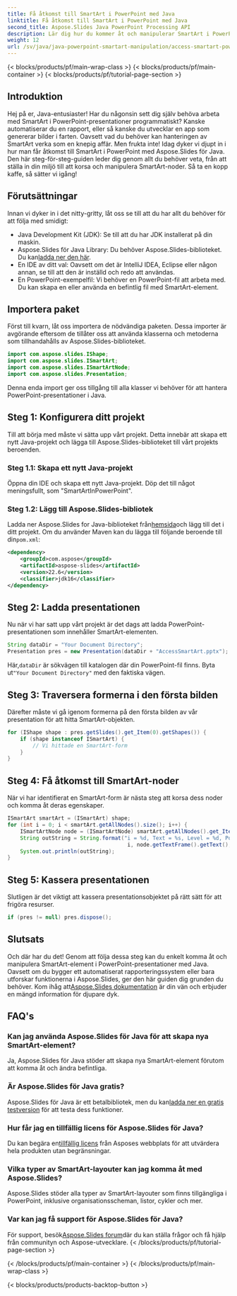 ```yaml
---
title: Få åtkomst till SmartArt i PowerPoint med Java
linktitle: Få åtkomst till SmartArt i PowerPoint med Java
second_title: Aspose.Slides Java PowerPoint Processing API
description: Lär dig hur du kommer åt och manipulerar SmartArt i PowerPoint-presentationer med Java med Aspose.Slides. Steg-för-steg-guide för utvecklare.
weight: 12
url: /sv/java/java-powerpoint-smartart-manipulation/access-smartart-powerpoint-java/
---
```


{< blocks/products/pf/main-wrap-class >}
{< blocks/products/pf/main-container >}
{< blocks/products/pf/tutorial-page-section >}

## Introduktion
Hej på er, Java-entusiaster! Har du någonsin sett dig själv behöva arbeta med SmartArt i PowerPoint-presentationer programmatiskt? Kanske automatiserar du en rapport, eller så kanske du utvecklar en app som genererar bilder i farten. Oavsett vad du behöver kan hanteringen av SmartArt verka som en knepig affär. Men frukta inte! Idag dyker vi djupt in i hur man får åtkomst till SmartArt i PowerPoint med Aspose.Slides för Java. Den här steg-för-steg-guiden leder dig genom allt du behöver veta, från att ställa in din miljö till att korsa och manipulera SmartArt-noder. Så ta en kopp kaffe, så sätter vi igång!
## Förutsättningar
Innan vi dyker in i det nitty-gritty, låt oss se till att du har allt du behöver för att följa med smidigt:
- Java Development Kit (JDK): Se till att du har JDK installerat på din maskin.
-  Aspose.Slides för Java Library: Du behöver Aspose.Slides-biblioteket. Du kan[ladda ner den här](https://releases.aspose.com/slides/java/).
- En IDE av ditt val: Oavsett om det är IntelliJ IDEA, Eclipse eller någon annan, se till att den är inställd och redo att användas.
- En PowerPoint-exempelfil: Vi behöver en PowerPoint-fil att arbeta med. Du kan skapa en eller använda en befintlig fil med SmartArt-element.
## Importera paket
Först till kvarn, låt oss importera de nödvändiga paketen. Dessa importer är avgörande eftersom de tillåter oss att använda klasserna och metoderna som tillhandahålls av Aspose.Slides-biblioteket.
```java
import com.aspose.slides.IShape;
import com.aspose.slides.ISmartArt;
import com.aspose.slides.ISmartArtNode;
import com.aspose.slides.Presentation;
```
Denna enda import ger oss tillgång till alla klasser vi behöver för att hantera PowerPoint-presentationer i Java.
## Steg 1: Konfigurera ditt projekt
Till att börja med måste vi sätta upp vårt projekt. Detta innebär att skapa ett nytt Java-projekt och lägga till Aspose.Slides-biblioteket till vårt projekts beroenden.
### Steg 1.1: Skapa ett nytt Java-projekt
Öppna din IDE och skapa ett nytt Java-projekt. Döp det till något meningsfullt, som "SmartArtInPowerPoint".
### Steg 1.2: Lägg till Aspose.Slides-bibliotek
 Ladda ner Aspose.Slides for Java-biblioteket från[hemsida](https://releases.aspose.com/slides/java/)och lägg till det i ditt projekt. Om du använder Maven kan du lägga till följande beroende till din`pom.xml`:
```xml
<dependency>
    <groupId>com.aspose</groupId>
    <artifactId>aspose-slides</artifactId>
    <version>22.6</version>
    <classifier>jdk16</classifier>
</dependency>
```
## Steg 2: Ladda presentationen
Nu när vi har satt upp vårt projekt är det dags att ladda PowerPoint-presentationen som innehåller SmartArt-elementen.
```java
String dataDir = "Your Document Directory";
Presentation pres = new Presentation(dataDir + "AccessSmartArt.pptx");
```
 Här,`dataDir` är sökvägen till katalogen där din PowerPoint-fil finns. Byta ut`"Your Document Directory"` med den faktiska vägen.
## Steg 3: Traversera formerna i den första bilden
Därefter måste vi gå igenom formerna på den första bilden av vår presentation för att hitta SmartArt-objekten.
```java
for (IShape shape : pres.getSlides().get_Item(0).getShapes()) {
    if (shape instanceof ISmartArt) {
        // Vi hittade en SmartArt-form
    }
}
```
## Steg 4: Få åtkomst till SmartArt-noder
När vi har identifierat en SmartArt-form är nästa steg att korsa dess noder och komma åt deras egenskaper.
```java
ISmartArt smartArt = (ISmartArt) shape;
for (int i = 0; i < smartArt.getAllNodes().size(); i++) {
    ISmartArtNode node = (ISmartArtNode) smartArt.getAllNodes().get_Item(i);
    String outString = String.format("i = %d, Text = %s, Level = %d, Position = %d",
                                      i, node.getTextFrame().getText(), node.getLevel(), node.getPosition());
    System.out.println(outString);
}
```
## Steg 5: Kassera presentationen
Slutligen är det viktigt att kassera presentationsobjektet på rätt sätt för att frigöra resurser.
```java
if (pres != null) pres.dispose();
```

## Slutsats
Och där har du det! Genom att följa dessa steg kan du enkelt komma åt och manipulera SmartArt-element i PowerPoint-presentationer med Java. Oavsett om du bygger ett automatiserat rapporteringssystem eller bara utforskar funktionerna i Aspose.Slides, ger den här guiden dig grunden du behöver. Kom ihåg att[Aspose.Slides dokumentation](https://reference.aspose.com/slides/java/) är din vän och erbjuder en mängd information för djupare dyk.
## FAQ's
### Kan jag använda Aspose.Slides för Java för att skapa nya SmartArt-element?
Ja, Aspose.Slides för Java stöder att skapa nya SmartArt-element förutom att komma åt och ändra befintliga.
### Är Aspose.Slides för Java gratis?
 Aspose.Slides för Java är ett betalbibliotek, men du kan[ladda ner en gratis testversion](https://releases.aspose.com/) för att testa dess funktioner.
### Hur får jag en tillfällig licens för Aspose.Slides för Java?
 Du kan begära en[tillfällig licens](https://purchase.aspose.com/temporary-license/) från Asposes webbplats för att utvärdera hela produkten utan begränsningar.
### Vilka typer av SmartArt-layouter kan jag komma åt med Aspose.Slides?
Aspose.Slides stöder alla typer av SmartArt-layouter som finns tillgängliga i PowerPoint, inklusive organisationsscheman, listor, cykler och mer.
### Var kan jag få support för Aspose.Slides för Java?
 För support, besök[Aspose.Slides forum](https://forum.aspose.com/c/slides/11)där du kan ställa frågor och få hjälp från communityn och Aspose-utvecklare.
{< /blocks/products/pf/tutorial-page-section >}

{< /blocks/products/pf/main-container >}
{< /blocks/products/pf/main-wrap-class >}

{< blocks/products/products-backtop-button >}
